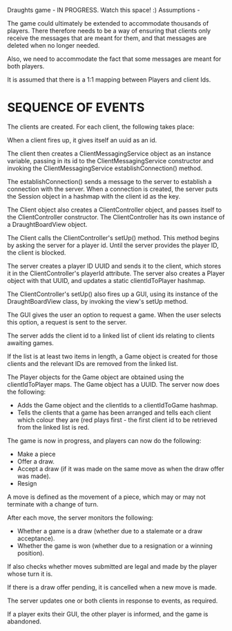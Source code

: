 Draughts game - IN PROGRESS. Watch this space! :)
Assumptions -

The game could ultimately be extended to accommodate thousands of players. There therefore needs to be a way of ensuring 
that clients only receive the messages that are meant for them, and that messages are deleted when no longer needed.

Also, we need to accommodate the fact that some messages are meant for both players.

It is assumed that there is a 1:1 mapping between Players and client Ids.

SEQUENCE OF EVENTS
==================

The clients are created. For each client, the following takes place:

When a client fires up, it gives itself an uuid as an id.

The client then creates a ClientMessagingService object as an instance variable, passing in its id to the 
ClientMessagingService constructor and invoking the ClientMessagingService establishConnection() method.

The establishConnection() sends a message to the server to establish a connection with the server. When a connection is 
created, the server puts the Session object in a hashmap with the client id as the key.

The Client object also creates a ClientController object, and passes itself to the ClientController constructor. The 
ClientController has its own instance of a DraughtBoardView object.

The Client calls the ClientController's setUp() method. This method begins by asking the server for a player id. Until 
the server provides the player ID, the client is blocked. 

The server creates a player ID UUID and sends it to the client, which stores it in the ClientController's playerId 
attribute. The server also creates a Player object with that UUID, and updates a static clientIdToPlayer hashmap.

The ClientController's setUp() also fires up a GUI, using its instance of the DraughtBoardView class, by invoking the 
view's setUp method.

The GUI gives the user an option to request a game. When the user selects this option, a request is sent to the server.

The server adds the client id to a linked list of client ids relating to clients awaiting games.

If the list is at least two items in length, a Game object is created for those clients and the relevant IDs are removed 
from the linked list.

The Player objects for the Game object are obtained using the clientIdToPlayer maps. The Game object has a UUID. The 
server now does the following:

- Adds the Game object and the clientIds to a clientIdToGame hashmap.
- Tells the clients that a game has been arranged and tells each client which colour they are (red plays first - the 
first client id to be retrieved from the linked list is red.

The game is now in progress, and players can now do the following:

- Make a piece
- Offer a draw.
- Accept a draw (if it was made on the same move as when the draw offer was made).
- Resign

A move is defined as the movement of a piece, which may or may not terminate with a change of turn. 

After each move, the server monitors the following:

- Whether a game is a draw (whether due to a stalemate or a draw acceptance).
- Whether the game is won (whether due to a resignation or a winning position).

If also checks whether moves submitted are legal and made by the player whose turn it is.

If there is a draw offer pending, it is cancelled when a new move is made. 

The server updates one or both clients in response to events, as required. 

If a player exits their GUI, the other player is informed, and the game is abandoned. 
